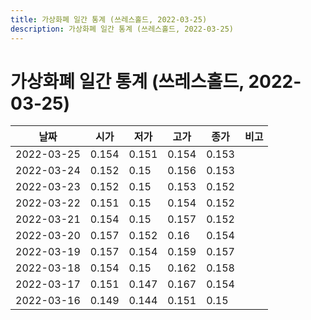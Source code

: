 ```yaml
---
title: 가상화폐 일간 통계 (쓰레스홀드, 2022-03-25)
description: 가상화폐 일간 통계 (쓰레스홀드, 2022-03-25)
---
```


가상화폐 일간 통계 (쓰레스홀드, 2022-03-25)
===

|날짜|시가|저가|고가|종가|비고|
|--|--|--|--|--|--|
|2022-03-25|0.154|0.151|0.154|0.153|    |
|2022-03-24|0.152|0.15|0.156|0.153|    |
|2022-03-23|0.152|0.15|0.153|0.152|    |
|2022-03-22|0.151|0.15|0.154|0.152|    |
|2022-03-21|0.154|0.15|0.157|0.152|    |
|2022-03-20|0.157|0.152|0.16|0.154|    |
|2022-03-19|0.157|0.154|0.159|0.157|    |
|2022-03-18|0.154|0.15|0.162|0.158|    |
|2022-03-17|0.151|0.147|0.167|0.154|    |
|2022-03-16|0.149|0.144|0.151|0.15|    |
